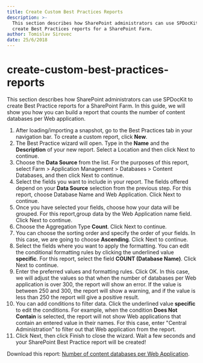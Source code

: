 ```yaml
---
title: Create Custom Best Practices Reports
description: >-
  This section describes how SharePoint administrators can use SPDocKit to
  create Best Practices reports for a SharePoint Farm.
author: Tomislav Sirovec
date: 25/6/2018
---
```


# create-custom-best-practices-reports

This section describes how SharePoint administrators can use SPDocKit to create Best Practice reports for a SharePoint Farm. In this guide, we will show you how you can build a report that counts the number of content databases per Web application.

1. After loading/importing a snapshot, go to the Best Practices tab in your navigation bar. To create a custom report, click **New**.
2. The Best Practice wizard will open. Type in the **Name** and the **Description** of your new report. Select a Location and then click Next to continue.
3. Choose the **Data Source** from the list. For the purposes of this report, select Farm &gt; Application Management &gt; Databases &gt; Content Databases, and then click Next to continue.
4. Select the fields you want to include in your report. The fields offered depend on your **Data Source** selection from the previous step. For this report, choose Database Name and Web Application. Click Next to continue.
5. Once you have selected your fields, choose how your data will be grouped. For this report,group data by the Web Application name field. Click Next to continue.
6. Choose the Aggregation Type **Count**. Click Next to continue.
7. You can choose the sorting order and specify the order of your fields. In this case, we are going to choose **Ascending**. Click Next to continue.
8. Select the fields where you want to apply the formatting. You can edit the conditional formatting rules by clicking the underlined value **specific**. For this report, select the field **COUNT \(Database Name\)**. Click Next to continue.
9. Enter the preferred values and formatting rules. Click OK. In this case, we will adjust the values so that when the number of databases per Web application is over 300, the report will show an error. If the value is between 250 and 300, the report will show a warning, and if the value is less than 250 the report will give a positive result.
10. You can add conditions to filter data. Click the underlined value **specific** to edit the conditions. For example, when the condition **Does Not Contain** is selected, the report will not show Web applications that contain an entered value in their names. For this case, enter "Central Administration" to filter out that Web application from the report.
11. Click Next, then click Finish to close the wizard. Wait a few seconds and your SharePoint Best Practice report will be created!

Download this report: [Number of content databases per Web Application](../_assets/Number-of-content-databases-per-Web-Application.zip).

